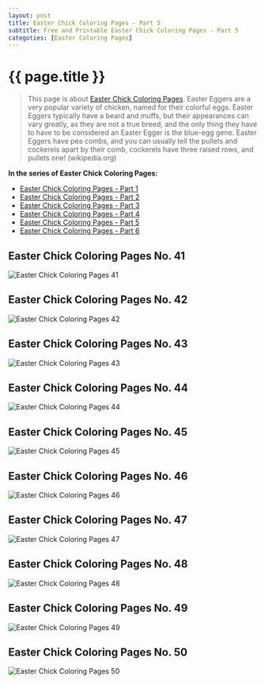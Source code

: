 ```yaml
---
layout: post
title: Easter Chick Coloring Pages - Part 5
subtitle: Free and Printable Easter Chick Coloring Pages - Part 5
categoties: [Easter Coloring Pages]
---
```

{{ page.title }}
================
> This page is about [Easter Chick Coloring Pages](https://hoanghabelle.github.io/). Easter Eggers are a very popular variety of chicken, named for their colorful eggs. Easter Eggers typically have a beard and muffs, but their appearances can vary greatly, as they are not a true breed, and the only thing they have to have to be considered an Easter Egger is the blue-egg gene. Easter Eggers have pea combs, and you can usually tell the pullets and cockerels apart by their comb, cockerels have three raised rows, and pullets one! (wikipedia.org)

**In the series of Easter Chick Coloring Pages:**

* [Easter Chick Coloring Pages - Part 1](https://hoanghabelle.github.io/2017/11/10/Easter-Chick-Coloring-Pages-part-1.html)
* [Easter Chick Coloring Pages - Part 2](https://hoanghabelle.github.io/2017/11/10/Easter-Chick-Coloring-Pages-part-2.html)
* [Easter Chick Coloring Pages - Part 3](https://hoanghabelle.github.io/2017/11/10/Easter-Chick-Coloring-Pages-part-3.html)
* [Easter Chick Coloring Pages - Part 4](https://hoanghabelle.github.io/2017/11/10/Easter-Chick-Coloring-Pages-part-4.html)
* [Easter Chick Coloring Pages - Part 5](https://hoanghabelle.github.io/2017/11/10/Easter-Chick-Coloring-Pages-part-5.html)
* [Easter Chick Coloring Pages - Part 6](https://hoanghabelle.github.io/2017/11/10/Easter-Chick-Coloring-Pages-part-6.html)
## Easter Chick Coloring Pages No. 41
![Easter Chick Coloring Pages 41](https://hoanghabelle.github.io/img1/Easter-Chick-Coloring-Pages%20(41).jpg "Easter Chick Coloring Pages 41")

## Easter Chick Coloring Pages No. 42
![Easter Chick Coloring Pages 42](https://hoanghabelle.github.io/img1/Easter-Chick-Coloring-Pages%20(42).jpg "Easter Chick Coloring Pages 42")

## Easter Chick Coloring Pages No. 43
![Easter Chick Coloring Pages 43](https://hoanghabelle.github.io/img1/Easter-Chick-Coloring-Pages%20(43).jpg "Easter Chick Coloring Pages 43")

## Easter Chick Coloring Pages No. 44
![Easter Chick Coloring Pages 44](https://hoanghabelle.github.io/img1/Easter-Chick-Coloring-Pages%20(44).jpg "Easter Chick Coloring Pages 44")

<script async src="//pagead2.googlesyndication.com/pagead/js/adsbygoogle.js"></script><ins class="adsbygoogle" style="display:block" data-ad-format="fluid" data-ad-layout-key="-8i+1w-dq+e9+ft" data-ad-client="ca-pub-6753140515841889" data-ad-slot="6190446671"></ins> <script> (adsbygoogle = window.adsbygoogle || []).push({}); </script>

## Easter Chick Coloring Pages No. 45
![Easter Chick Coloring Pages 45](https://hoanghabelle.github.io/img1/Easter-Chick-Coloring-Pages%20(45).jpg "Easter Chick Coloring Pages 45")

## Easter Chick Coloring Pages No. 46
![Easter Chick Coloring Pages 46](https://hoanghabelle.github.io/img1/Easter-Chick-Coloring-Pages%20(46).jpg "Easter Chick Coloring Pages 46")

## Easter Chick Coloring Pages No. 47
![Easter Chick Coloring Pages 47](https://hoanghabelle.github.io/img1/Easter-Chick-Coloring-Pages%20(47).jpg "Easter Chick Coloring Pages 47")

## Easter Chick Coloring Pages No. 48
![Easter Chick Coloring Pages 48](https://hoanghabelle.github.io/img1/Easter-Chick-Coloring-Pages%20(48).jpg "Easter Chick Coloring Pages 48")

<script async src="//pagead2.googlesyndication.com/pagead/js/adsbygoogle.js"></script><ins class="adsbygoogle" style="display:block" data-ad-format="fluid" data-ad-layout-key="-8i+1w-dq+e9+ft" data-ad-client="ca-pub-6753140515841889" data-ad-slot="6190446671"></ins> <script> (adsbygoogle = window.adsbygoogle || []).push({}); </script>

## Easter Chick Coloring Pages No. 49
![Easter Chick Coloring Pages 49](https://hoanghabelle.github.io/img1/Easter-Chick-Coloring-Pages%20(49).jpg "Easter Chick Coloring Pages 49")

## Easter Chick Coloring Pages No. 50
![Easter Chick Coloring Pages 50](https://hoanghabelle.github.io/img1/Easter-Chick-Coloring-Pages%20(50).jpg "Easter Chick Coloring Pages 50")

